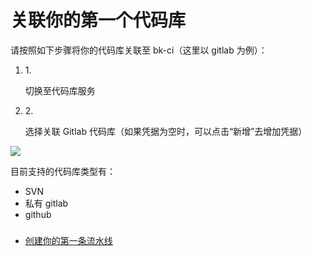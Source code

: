 # 关联你的第一个代码库

请按照如下步骤将你的代码库关联至 bk-ci（这里以 gitlab 为例）：

1.  1\.

    切换至代码库服务
2.  2\.

    选择关联 Gitlab 代码库（如果凭据为空时，可以点击“新增”去增加凭据）

![](https://589213227-files.gitbook.io/\~/files/v0/b/gitbook-28427.appspot.com/o/assets%2F-MZIuzLgCmrIqRRM\_hhk%2F-MZNaR-slhPPW5DOyGZe%2F-MZNaWo9xYFIO8A9oCGS%2Fimage.png?alt=media\&token=aea938f6-b71c-422b-badf-73ceaff79a0b)

目前支持的代码库类型有：

* SVN
* 私有 gitlab
* github

### &#x20;<a href="#jie-xia-lai-ni-ke-neng-xu-yao" id="jie-xia-lai-ni-ke-neng-xu-yao"></a>

* ​[创建你的第一条流水线](broken-reference)​
